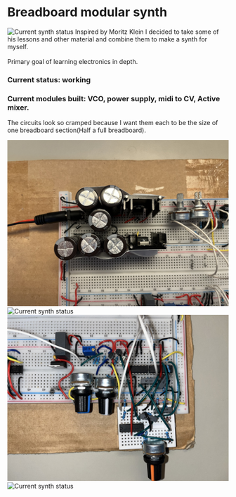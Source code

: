 # Breadboard modular synth

![Current synth status](./images/IMG_4585.JPG)
Inspired by Moritz Klein I decided to take some of his lessons and other material and combine them to make a synth for myself.<br/>
<br/>
Primary goal of learning electronics in depth.<br/>

### Current status: working<br/>
### Current modules built: VCO, power supply, midi to CV, Active mixer.<br/>

The circuits look so cramped because I want them each to be the size of one breadboard section(Half a full breadboard).

![Current synth status](./images/IMG_4586.JPG)
![Current synth status](./images/IMG_4588.JPG)
![Current synth status](./images/IMG_4589.JPG)
![Current synth status](./images/IMG_4615.JPG)
